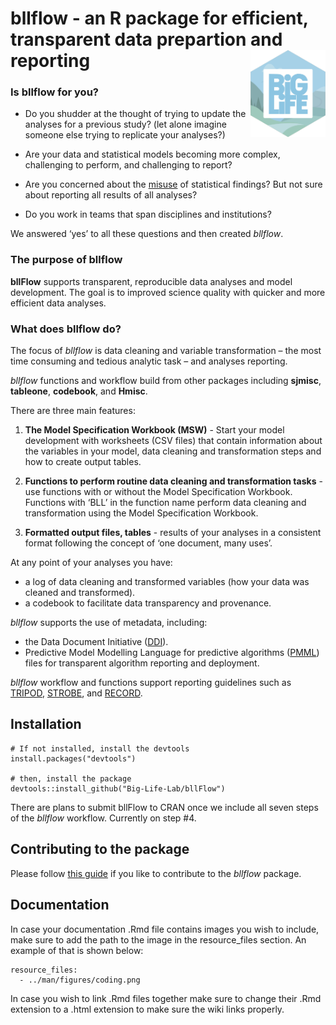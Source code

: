 
<!-- README.md is generated from README.Rmd. Please edit that file -->

# bllflow - an R package for efficient, transparent data prepartion and reporting <img src="./man/figures/pbl-sticker.png" align="right" alt="" width="120" />

### Is bllflow for you?

  - Do you shudder at the thought of trying to update the analyses for a
    previous study? (let alone imagine someone else trying to replicate
    your analyses?)

  - Are your data and statistical models becoming more complex,
    challenging to perform, and challenging to report?

  - Are you concerned about the
    [misuse](https://www.nature.com/articles/d41586-019-00857-9) of
    statistical findings? But not sure about reporting all results of
    all analyses?

  - Do you work in teams that span disciplines and institutions?

We answered ‘yes’ to all these questions and then created *bllflow*.

### The purpose of bllflow

**bllFlow** supports transparent, reproducible data analyses and model
development. The goal is to improved science quality with quicker and
more efficient data analyses.

### What does bllflow do?

The focus of *bllflow* is data cleaning and variable transformation –
the most time consuming and tedious analytic task – and analyses
reporting.

*bllflow* functions and workflow build from other packages including
**sjmisc**, **tableone**, **codebook**, and **Hmisc**.

There are three main features:

1)  **The Model Specification Workbook (MSW)** - Start your model
    development with worksheets (CSV files) that contain information
    about the variables in your model, data cleaning and transformation
    steps and how to create output tables.

2)  **Functions to perform routine data cleaning and transformation
    tasks** - use functions with or without the Model Specification
    Workbook. Functions with ‘BLL’ in the function name perform data
    cleaning and transformation using the Model Specification Workbook.

3)  **Formatted output files, tables** - results of your analyses in a
    consistent format following the concept of ‘one document, many
    uses’.

At any point of your analyses you have:

  - a log of data cleaning and transformed variables (how your data was
    cleaned and transformed).
  - a codebook to facilitate data transparency and provenance.

*bllflow* supports the use of metadata, including:

  - the Data Document Initiative ([DDI](https://ddialliance.org)).
  - Predictive Model Modelling Language for predictive algorithms
    ([PMML](http://dmg.org/pmml/v4-3/GeneralStructure.html)) files for
    transparent algorithm reporting and deployment.

*bllflow* workflow and functions support reporting guidelines such as
[TRIPOD](https://www.equator-network.org/2015/01/07/guidelines-for-reporting-multivariable-prediction-models-for-individual-prognosis-or-diagnosis-tripod-published/),
[STROBE](http://www.equator-network.org/reporting-guidelines/strobe/),
and
[RECORD](http://www.equator-network.org/reporting-guidelines/record/).

## Installation

    # If not installed, install the devtools
    install.packages("devtools")
    
    # then, install the package
    devtools::install_github("Big-Life-Lab/bllFlow")

There are plans to submit bllFlow to CRAN once we include all seven
steps of the *bllflow* workflow. Currently on step \#4.

## Contributing to the package

Please follow [this guide](CONTRIBUTING.md) if you like to contribute to
the *bllflow* package.

## Documentation

In case your documentation .Rmd file contains images you wish to include, make sure to add the path to the image in the resource_files section.
An example of that is shown below:

    resource_files:
      - ../man/figures/coding.png
  
In case you wish to link .Rmd files together make sure to change their .Rmd extension to a .html extension to make sure the wiki links properly.
